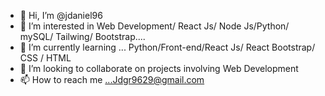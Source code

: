 - 👋 Hi, I’m @jdaniel96
- 👀 I’m interested in Web Development/ React Js/ Node Js/Python/ mySQL/ Tailwing/ Bootstrap....
- 🌱 I’m currently learning ... Python/Front-end/React Js/ React Bootstrap/ CSS / HTML
- 💞️ I’m looking to collaborate on projects involving Web Development
- 📫 How to reach me ...Jdgr9629@gmail.com

<!---
jdaniel96/jdaniel96 is a ✨ special ✨ repository because its `README.md` (this file) appears on your GitHub profile.
You can click the Preview link to take a look at your changes.
--->
